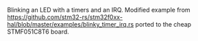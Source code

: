 Blinking an LED with a timers and an IRQ.
Modified example from https://github.com/stm32-rs/stm32f0xx-hal/blob/master/examples/blinky_timer_irq.rs 
ported to the cheap STMF051C8T6 board. 